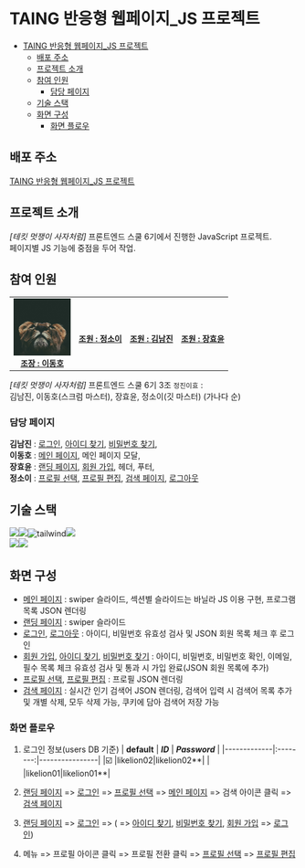 # TAING 반응형 웹페이지\_JS 프로젝트

- [TAING 반응형 웹페이지\_JS 프로젝트](#taing-반응형-웹페이지_js-프로젝트)
  - [배포 주소](#배포-주소)
  - [프로젝트 소개](#프로젝트-소개)
  - [참여 인원](#참여-인원)
    - [담당 페이지](#담당-페이지)
  - [기술 스택](#기술-스택)
  - [화면 구성](#화면-구성)
    - [화면 플로우](#화면-플로우)

## 배포 주소

[TAING 반응형 웹페이지_JS 프로젝트][]

## 프로젝트 소개

_[테킷 멋쟁이 사자처럼]_ 프론트엔드 스쿨 6기에서 진행한 JavaScript 프로젝트.  
페이지별 JS 기능에 중점을 두어 작업.

## 참여 인원

<table display="contents">
  <tbody>
    <tr>
      <td align="center"><a href="#"><img src="./client/image/profile/mobile/profile_이.png"width="100px;" alt=""/><br /><b>조장 : 이동호</b></a><br /></td>
      <td align="center"><a href="#"><img src="./client/image/profile/mobile/profile_정.png" width="100px;" alt=""/><br /><b>조원 : 정소이</b></a><br /></td>
      <td align="center"><a href="#"><img src="./client/image/profile/mobile/profile_진.png" width="100px;" alt=""/><br /><b>조원 : 김남진</b></a><br /></td>
      <td align="center"><a href="#"><img src="./client/image/profile/mobile/profile_효.png" width="100px;" alt=""/><br /><b>조원 : 장효윤</b></a><br /></td>
     <tr/>
  </tbody>
</table>

*[테킷 멋쟁이 사자처럼]* 프론트엔드 스쿨 6기 3조 `정진이효` :   
김남진, 이동호(스크럼 마스터), 장효윤, 정소이(깃 마스터) (가나다 순)

### 담당 페이지

**김남진** : [로그인][], [아이디 찾기][], [비밀번호 찾기][],  
**이동호** : [메인 페이지][], 메인 페이지 모달,  
**장효윤** : [랜딩 페이지][], [회원 가입][], 헤더, 푸터,  
**정소이** : [프로필 선택][], [프로필 편집][], [검색 페이지][], [로그아웃][]

## 기술 스택

<img src="https://img.shields.io/badge/html5-E34F26?style=for-the-badge&logo=html5&logoColor=white"><img src="https://img.shields.io/badge/css-1572B6?style=for-the-badge&logo=css3&logoColor=white"><img alt="tailwind" src ="https://img.shields.io/badge/Tailwind-06B6D4.svg?&style=for-the-badge&logo=tailwindCSS&logoColor=white"/><img src="https://img.shields.io/badge/javascript-F7DF1E?style=for-the-badge&logo=javascript&logoColor=black">  
 <img src="https://img.shields.io/badge/git-F05032?style=for-the-badge&logo=git&logoColor=white"><img src="https://img.shields.io/badge/github-181717?style=for-the-badge&logo=github&logoColor=white">

## 화면 구성

- [메인 페이지][] : swiper 슬라이드, 섹션별 슬라이드는 바닐라 JS 이용 구현, 프로그램 목록 JSON 렌더링
- [랜딩 페이지][] : swiper 슬라이드
- [로그인][], [로그아웃][] : 아이디, 비밀번호 유효성 검사 및 JSON 회원 목록 체크 후 로그인
- [회원 가입][], [아이디 찾기][], [비밀번호 찾기][] : 아이디, 비밀번호, 비밀번호 확인, 이메일, 필수 목록 체크 유효성 검사 및 통과 시 가입 완료(JSON 회원 목록에 추가)
- [프로필 선택][], [프로필 편집][] : 프로필 JSON 렌더링
- [검색 페이지][] : 실시간 인기 검색어 JSON 렌더링, 검색어 입력 시 검색어 목록 추가 및 개별 삭제, 모두 삭제 가능, 쿠키에 담아 검색어 저장 가능

### 화면 플로우

1. 로그인 정보(users DB 기준)
   | **default** | **_ID_** | **_Password_** |
   |-------------|:--------:|----------------|
   |☑️ |likelion02|likelion02**|
   | |likelion01|likelion01**|

1. [랜딩 페이지][] => [로그인][] => [프로필 선택][] => [메인 페이지][] => 검색 아이콘 클릭 => [검색 페이지][]
1. [랜딩 페이지][] => [로그인][] => ( => [아이디 찾기][], [비밀번호 찾기][], [회원 가입][] => [로그인][])
1. 메뉴 => 프로필 아이콘 클릭 => 프로필 전환 클릭 => [프로필 선택][] => [프로필 편집][]

[TAING 반응형 웹페이지_JS 프로젝트]: https://javascript-project-3.github.io/project-JS-3/client/index.html
[메인 페이지]: https://javascript-project-3.github.io/project-JS-3/client/index.html
[랜딩 페이지]: https://javascript-project-3.github.io/project-JS-3/client/landing.html
[로그인]: https://javascript-project-3.github.io/project-JS-3/client/login.html
[로그아웃]: https://javascript-project-3.github.io/project-JS-3/client/logout.html
[회원 가입]: https://javascript-project-3.github.io/project-JS-3/client/join.html
[아이디 찾기]: https://javascript-project-3.github.io/project-JS-3/client/findId.html
[비밀번호 찾기]: https://javascript-project-3.github.io/project-JS-3/client/findPw.html
[프로필 선택]: https://javascript-project-3.github.io/project-JS-3/client/profile_select.html
[프로필 편집]: https://javascript-project-3.github.io/project-JS-3/client/profile.html
[검색 페이지]: https://javascript-project-3.github.io/project-JS-3/client/search.html
